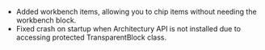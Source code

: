- Added workbench items, allowing you to chip items without needing the workbench block.
- Fixed crash on startup when Architectury API is not installed due to accessing protected TransparentBlock class.